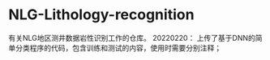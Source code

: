 # NLG-Lithology-recognition
有关NLG地区测井数据岩性识别工作的仓库。
20220220：
上传了基于DNN的简单分类程序的代码，包含训练和测试的内容，使用时需要分别注释；
